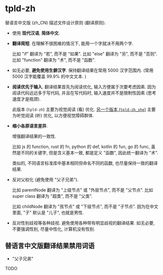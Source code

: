 # tpld-zh

替语言中文版 (zh_CN) 描述文件设计原则 (翻译原则).

+ 使用 **现代汉语**, **简体中文**.

+ **翻译简短**.
  在理解不很困难的情况下, 能用一个字就决不用两个字.

  比如 "if" 翻译为 "若", 而不是 "如果".
  比如 "else" 翻译为 "另", 而不是 "否则".
  比如 "function" 翻译为 "术", 而不是 "函数".

+ 如无必要, **避免使用生僻汉字**.
  保持翻译结果在常用 5000 汉字范围内.
  (常用 5000 汉字能覆盖 99.9% 的中文文本. )

+ **阅读优先于输入**.
  翻译结果首先为阅读优化, 输入方便属于次要考虑因素.
  因为阅读代码远远多于写代码, 并且在写代码时, 输入速度并不是限制性因素 (思考速度才是瓶颈).

  此版本 (`tpld-zh`) 主要为视觉阅读 (看) 优化.
  [另一个版本 (`tpld-zh_she`)](../tpld-zh_she) 主要为听觉阅读 (听) 优化, 以方便视觉障碍群体.

+ **缩小各原语言差异**.

  增强翻译结果的一致性.

  比如 js 的 function, rust 的 fn, python 的 def, kotlin 的 fun, go 的 func, 
  虽然是不同的关键字, 但是含义基本一致, 都是定义 "函数",
  因此统一翻译为 "术".

  类似的, 不同语言标准库中基本相同但命名不同的函数, 也尽量保持一致的翻译结果.

+ 反对父权化 (避免使用 "父子兄弟").

  比如 parentNode 翻译为 "上级节点" 或 "外层节点", 而不是 "父节点".
  比如 super class 翻译为 "超类", 而不是 "父类".

  比如 childNode 翻译为 "孩节点" 或 "下级节点", 而不是 "子节点".
  因为在中文里面, "子" 默认是 "儿子", 也就是男性.

+ 反对性别歧视等各种歧视.
  避免使用各种带有明显歧视的翻译结果.
  如无必要, 不要强调性别, 尽量中性化, 计算机没有性别.


## 替语言中文版翻译结果禁用词语

+ "父子兄弟"


TODO

